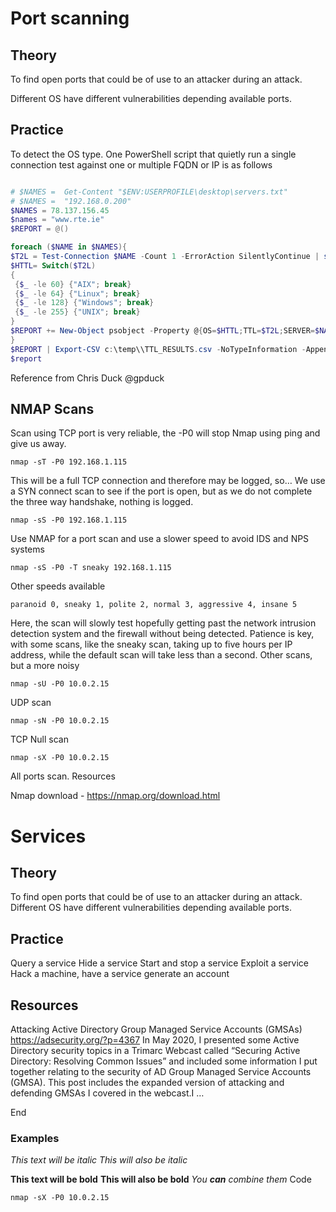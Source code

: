 # Port scanning
## Theory

To find open ports that could be of use to an attacker during an attack. 

Different OS have different vulnerabilities depending available ports.
## Practice

To detect the OS type.
One PowerShell script that quietly run a single connection test against one or multiple FQDN or IP is as follows

```PowerShell

# $NAMES =  Get-Content "$ENV:USERPROFILE\desktop\servers.txt"
# $NAMES =  "192.168.0.200"
$NAMES = 78.137.156.45
$names = "www.rte.ie"
$REPORT = @()

foreach ($NAME in $NAMES){
$T2L = Test-Connection $NAME -Count 1 -ErrorAction SilentlyContinue | select -exp ResponseTimeToLive
$HTTL= Switch($T2L)
{
 {$_ -le 60} {"AIX"; break}
 {$_ -le 64} {"Linux"; break}
 {$_ -le 128} {"Windows"; break}
 {$_ -le 255} {"UNIX"; break}
} 
$REPORT += New-Object psobject -Property @{OS=$HTTL;TTL=$T2L;SERVER=$NAME}
} 
$REPORT | Export-CSV c:\temp\\TTL_RESULTS.csv -NoTypeInformation -Append
$report 

```
Reference from Chris Duck @gpduck 

## NMAP Scans
Scan using TCP port is very reliable, the -P0 will stop Nmap using ping and give us away.
```
nmap -sT -P0 192.168.1.115
```
This will be a full TCP connection and therefore may be logged, so…
We use a SYN connect scan to see if the port is open, but as we do not complete the three way handshake, nothing is logged.
```
nmap -sS -P0 192.168.1.115
```
Use NMAP for a port scan and use a slower speed to avoid IDS and NPS systems
```
nmap -sS -P0 -T sneaky 192.168.1.115
```
Other speeds available
```
paranoid 0, sneaky 1, polite 2, normal 3, aggressive 4, insane 5
```
Here, the scan will slowly test hopefully getting past the network intrusion detection system and the firewall without being detected. Patience is key, with some scans, like the sneaky scan, taking up to five hours per IP address, while the default scan will take less than a second.
Other scans, but a more noisy
```
nmap -sU -P0 10.0.2.15
```
UDP scan
```
nmap -sN -P0 10.0.2.15
```
TCP Null scan
```
nmap -sX -P0 10.0.2.15
```
All ports scan.
Resources

Nmap download - https://nmap.org/download.html

# Services
## Theory

To find open ports that could be of use to an attacker during an attack. 
Different OS have different vulnerabilities depending available ports.

## Practice

Query a service
Hide a service
Start and stop a service
Exploit a service
Hack a machine, have a service generate an account
 
## Resources

Attacking Active Directory Group Managed Service Accounts (GMSAs)
https://adsecurity.org/?p=4367
In May 2020, I presented some Active Directory security topics in a Trimarc Webcast called “Securing Active Directory: 
Resolving Common Issues” and included some information I put together relating to the security of AD Group Managed Service Accounts (GMSA). 
This post includes the expanded version of attacking and defending GMSAs I covered in the webcast.I …

End

### Examples 
*This text will be italic*
_This will also be italic_

**This text will be bold**
__This will also be bold__
_You **can** combine them_
Code
```
nmap -sX -P0 10.0.2.15
```
